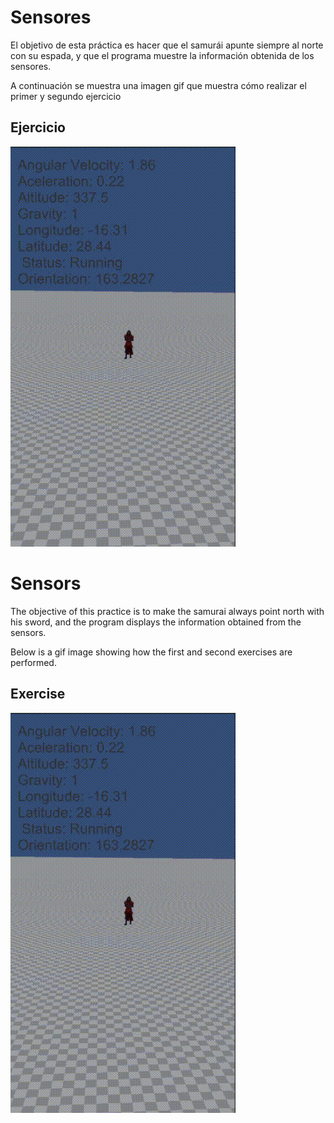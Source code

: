 # Sensores
El objetivo de esta práctica es hacer que el samurái apunte siempre al norte con su espada, y que el programa muestre la información obtenida de los sensores.

A continuación se muestra una imagen gif que muestra cómo realizar el primer y segundo ejercicio

## Ejercicio

![Ejercicio](presentation.gif)


# Sensors
The objective of this practice is to make the samurai always point north with his sword, and the program displays the information obtained from the sensors.

Below is a gif image showing how the first and second exercises are performed.

## Exercise

![Exercise](presentation.gif)